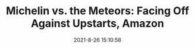 ---
"title": "Michelin vs. the Meteors: Facing Off Against Upstarts, Amazon"
"date": "2021-8-26 15:10:58"
"feed_name": "INDUSTRYWEEK"
"feed_website": "https://www.industryweek.com/"
"feed_rss": "https://www.industryweek.com/__rss/website-scheduled-content.xml?input=%7B%22sectionAlias%22%3A%22home%22%7D"
"link": "https://www.industryweek.com/leadership/strategic-planning-execution/article/21173509/michelin-vs-the-meteors-facing-off-against-upstarts-amazon"
"file": "_posts/2021-8-26-15-10-58_INDUSTRYWEEK_c32ea4f4e93c268d9ff39c85a4d26e9a6f4860c4.md"
"accident": "0"
"drilling": "0"
---